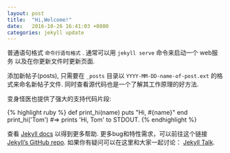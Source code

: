 ```yaml
---
layout: post
title:  "Hi,Welcome!"
date:   2016-10-26 16:41:03 +0800
categories: jekyll update
---
```

普通语句格式 `命令行语句格式` . 
通常可以用 `jekyll serve` 命令来启动一个 web服务 以及在你更新文件时更新页面.

添加新帖子(posts), 只需要在 `_posts` 目录以 `YYYY-MM-DD-name-of-post.ext` 的格式来命名新帖子文件. 
同时查看源代码也是一个了解其工作原理的好方法.

变身怪医也提供了强大的支持代码片段:

{% highlight ruby %}
def print_hi(name)
  puts "Hi, #{name}"
end
print_hi('Tom')
#=> prints 'Hi, Tom' to STDOUT.
{% endhighlight %}

查看 [Jekyll docs][jekyll-docs] 以得到更多帮助. 更多bug和特性需求，可以前往这个链接 [Jekyll’s GitHub repo][jekyll-gh]. 如果你有疑问可以在这里和大家一起讨论： [Jekyll Talk][jekyll-talk].

[jekyll-docs]: http://jekyllrb.com/docs/home
[jekyll-gh]:   https://github.com/jekyll/jekyll
[jekyll-talk]: https://talk.jekyllrb.com/
